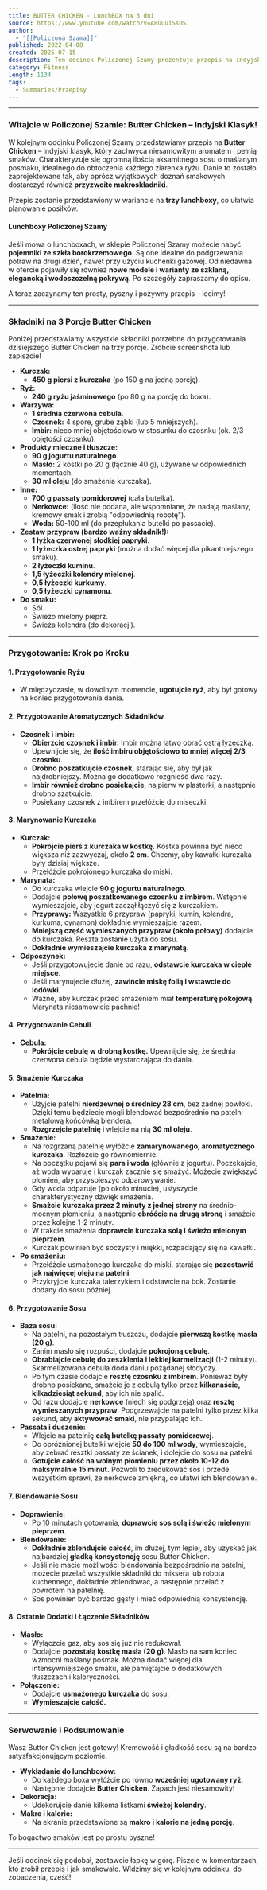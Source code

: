 ```yaml
---
title: BUTTER CHICKEN - LunchBOX na 3 dni
source: https://www.youtube.com/watch?v=A8UuuiSs0SI
author:
  - "[[Policzona Szama]]"
published: 2022-04-08
created: 2025-07-15
description: Ten odcinek Policzonej Szamy prezentuje przepis na indyjski klasyk – Butter Chicken, oferując aromatyczne danie o aksamitnym sosie, zoptymalizowane pod kątem makroskładników i przygotowane w trzech porcjach do lunchboxów, z uwzględnieniem szczegółowych instrukcji i promocji akcesoriów kuchennych.
category: Fitness
length: 1134
tags:
  - Summaries/Przepisy
---
```



---

### **Witajcie w Policzonej Szamie: Butter Chicken – Indyjski Klasyk!**

W kolejnym odcinku Policzonej Szamy przedstawiamy przepis na **Butter Chicken** – indyjski klasyk, który zachwyca niesamowitym aromatem i pełnią smaków. Charakteryzuje się ogromną ilością aksamitnego sosu o maślanym posmaku, idealnego do obtoczenia każdego ziarenka ryżu. Danie to zostało zaprojektowane tak, aby oprócz wyjątkowych doznań smakowych dostarczyć również **przyzwoite makroskładniki**.

Przepis zostanie przedstawiony w wariancie na **trzy lunchboxy**, co ułatwia planowanie posiłków.

#### **Lunchboxy Policzonej Szamy**

Jeśli mowa o lunchboxach, w sklepie Policzonej Szamy możecie nabyć **pojemniki ze szkła borokrzemowego**. Są one idealne do podgrzewania potraw na drugi dzień, nawet przy użyciu kuchenki gazowej. Od niedawna w ofercie pojawiły się również **nowe modele i warianty ze szklaną, elegancką i wodoszczelną pokrywą**. Po szczegóły zapraszamy do opisu.

A teraz zaczynamy ten prosty, pyszny i pożywny przepis – lecimy!

---

### **Składniki na 3 Porcje Butter Chicken**

Poniżej przedstawiamy wszystkie składniki potrzebne do przygotowania dzisiejszego Butter Chicken na trzy porcje. Zróbcie screenshota lub zapiszcie!

*   **Kurczak:**
    *   **450 g piersi z kurczaka** (po 150 g na jedną porcję).
*   **Ryż:**
    *   **240 g ryżu jaśminowego** (po 80 g na porcję do boxa).
*   **Warzywa:**
    *   **1 średnia czerwona cebula**.
    *   **Czosnek:** 4 spore, grube ząbki (lub 5 mniejszych).
    *   **Imbir:** nieco mniej objętościowo w stosunku do czosnku (ok. 2/3 objętości czosnku).
*   **Produkty mleczne i tłuszcze:**
    *   **90 g jogurtu naturalnego**.
    *   **Masło:** 2 kostki po 20 g (łącznie 40 g), używane w odpowiednich momentach.
    *   **30 ml oleju** (do smażenia kurczaka).
*   **Inne:**
    *   **700 g passaty pomidorowej** (cała butelka).
    *   **Nerkowce:** (ilość nie podana, ale wspomniane, że nadają maślany, kremowy smak i zrobią "odpowiednią robotę").
    *   **Woda:** 50-100 ml (do przepłukania butelki po passacie).
*   **Zestaw przypraw (bardzo ważny składnik!):**
    *   **1 łyżka czerwonej słodkiej papryki**.
    *   **1 łyżeczka ostrej papryki** (można dodać więcej dla pikantniejszego smaku).
    *   **2 łyżeczki kuminu**.
    *   **1,5 łyżeczki kolendry mielonej**.
    *   **0,5 łyżeczki kurkumy**.
    *   **0,5 łyżeczki cynamonu**.
*   **Do smaku:**
    *   Sól.
    *   Świeżo mielony pieprz.
    *   Świeża kolendra (do dekoracji).

---

### **Przygotowanie: Krok po Kroku**

#### **1. Przygotowanie Ryżu**

*   W międzyczasie, w dowolnym momencie, **ugotujcie ryż**, aby był gotowy na koniec przygotowania dania.

#### **2. Przygotowanie Aromatycznych Składników**

*   **Czosnek i imbir:**
    *   **Obierzcie czosnek i imbir.** Imbir można łatwo obrać ostrą łyżeczką.
    *   Upewnijcie się, że **ilość imbiru objętościowo to mniej więcej 2/3 czosnku**.
    *   **Drobno poszatkujcie czosnek**, starając się, aby był jak najdrobniejszy. Można go dodatkowo rozgnieść dwa razy.
    *   **Imbir również drobno posiekajcie**, najpierw w plasterki, a następnie drobno szatkujcie.
    *   Posiekany czosnek z imbirem przełóżcie do miseczki.

#### **3. Marynowanie Kurczaka**

*   **Kurczak:**
    *   **Pokrójcie pierś z kurczaka w kostkę.** Kostka powinna być nieco większa niż zazwyczaj, około **2 cm**. Chcemy, aby kawałki kurczaka były dzisiaj większe.
    *   Przełóżcie pokrojonego kurczaka do miski.
*   **Marynata:**
    *   Do kurczaka wlejcie **90 g jogurtu naturalnego**.
    *   Dodajcie **połowę poszatkowanego czosnku z imbirem**. Wstępnie wymieszajcie, aby jogurt zaczął łączyć się z kurczakiem.
    *   **Przyprawy:** Wszystkie 6 przypraw (papryki, kumin, kolendra, kurkuma, cynamon) dokładnie wymieszajcie razem.
    *   **Mniejszą część wymieszanych przypraw (około połowy)** dodajcie do kurczaka. Reszta zostanie użyta do sosu.
    *   **Dokładnie wymieszajcie kurczaka z marynatą.**
*   **Odpoczynek:**
    *   Jeśli przygotowujecie danie od razu, **odstawcie kurczaka w ciepłe miejsce**.
    *   Jeśli marynujecie dłużej, **zawińcie miskę folią i wstawcie do lodówki**.
    *   Ważne, aby kurczak przed smażeniem miał **temperaturę pokojową**. Marynata niesamowicie pachnie!

#### **4. Przygotowanie Cebuli**

*   **Cebula:**
    *   **Pokrójcie cebulę w drobną kostkę.** Upewnijcie się, że średnia czerwona cebula będzie wystarczająca do dania.

#### **5. Smażenie Kurczaka**

*   **Patelnia:**
    *   Użyjcie patelni **nierdzewnej o średnicy 28 cm**, bez żadnej powłoki. Dzięki temu będziecie mogli blendować bezpośrednio na patelni metalową końcówką blendera.
    *   **Rozgrzejcie patelnię** i wlejcie na nią **30 ml oleju**.
*   **Smażenie:**
    *   Na rozgrzaną patelnię wyłóżcie **zamarynowanego, aromatycznego kurczaka**. Rozłóżcie go równomiernie.
    *   Na początku pojawi się **para i woda** (głównie z jogurtu). Poczekajcie, aż woda wyparuje i kurczak zacznie się smażyć. Możecie zwiększyć płomień, aby przyspieszyć odparowywanie.
    *   Gdy woda odparuje (po około minucie), usłyszycie charakterystyczny dźwięk smażenia.
    *   **Smażcie kurczaka przez 2 minuty z jednej strony** na średnio-mocnym płomieniu, a następnie **obróćcie na drugą stronę** i smażcie przez kolejne 1-2 minuty.
    *   W trakcie smażenia **doprawcie kurczaka solą i świeżo mielonym pieprzem**.
    *   Kurczak powinien być soczysty i miękki, rozpadający się na kawałki.
*   **Po smażeniu:**
    *   Przełóżcie usmażonego kurczaka do miski, starając się **pozostawić jak najwięcej oleju na patelni**.
    *   Przykryjcie kurczaka talerzykiem i odstawcie na bok. Zostanie dodany do sosu później.

#### **6. Przygotowanie Sosu**

*   **Baza sosu:**
    *   Na patelni, na pozostałym tłuszczu, dodajcie **pierwszą kostkę masła (20 g)**.
    *   Zanim masło się rozpuści, dodajcie **pokrojoną cebulę**.
    *   **Obrabiajcie cebulę do zeszklenia i lekkiej karmelizacji** (1-2 minuty). Skarmelizowana cebula doda daniu pożądanej słodyczy.
    *   Po tym czasie dodajcie **resztę czosnku z imbirem**. Ponieważ były drobno posiekane, smażcie je z cebulą tylko przez **kilkanaście, kilkadziesiąt sekund**, aby ich nie spalić.
    *   Od razu dodajcie **nerkowce** (niech się podgrzeją) oraz **resztę wymieszanych przypraw**. Podgrzewajcie na patelni tylko przez kilka sekund, aby **aktywować smaki**, nie przypalając ich.
*   **Passata i duszenie:**
    *   Wlejcie na patelnię **całą butelkę passaty pomidorowej**.
    *   Do opróżnionej butelki wlejcie **50 do 100 ml wody**, wymieszajcie, aby zebrać resztki passaty ze ścianek, i dolejcie do sosu na patelni.
    *   **Gotujcie całość na wolnym płomieniu przez około 10-12 do maksymalnie 15 minut.** Pozwoli to zredukować sos i przede wszystkim sprawi, że nerkowce zmiękną, co ułatwi ich blendowanie.

#### **7. Blendowanie Sosu**

*   **Doprawienie:**
    *   Po 10 minutach gotowania, **doprawcie sos solą i świeżo mielonym pieprzem**.
*   **Blendowanie:**
    *   **Dokładnie zblendujcie całość**, im dłużej, tym lepiej, aby uzyskać jak najbardziej **gładką konsystencję** sosu Butter Chicken.
    *   Jeśli nie macie możliwości blendowania bezpośrednio na patelni, możecie przelać wszystkie składniki do miksera lub robota kuchennego, dokładnie zblendować, a następnie przelać z powrotem na patelnię.
    *   Sos powinien być bardzo gęsty i mieć odpowiednią konsystencję.

#### **8. Ostatnie Dodatki i Łączenie Składników**

*   **Masło:**
    *   Wyłączcie gaz, aby sos się już nie redukował.
    *   Dodajcie **pozostałą kostkę masła (20 g)**. Masło na sam koniec wzmocni maślany posmak. Można dodać więcej dla intensywniejszego smaku, ale pamiętajcie o dodatkowych tłuszczach i kaloryczności.
*   **Połączenie:**
    *   Dodajcie **usmażonego kurczaka** do sosu.
    *   **Wymieszajcie całość.**

---

### **Serwowanie i Podsumowanie**

Wasz Butter Chicken jest gotowy! Kremowość i gładkość sosu są na bardzo satysfakcjonującym poziomie.

*   **Wykładanie do lunchboxów:**
    *   Do każdego boxa wyłóżcie po równo **wcześniej ugotowany ryż**.
    *   Następnie dodajcie **Butter Chicken**. Zapach jest niesamowity!
*   **Dekoracja:**
    *   Udekorujcie danie kilkoma listkami **świeżej kolendry**.
*   **Makro i kalorie:**
    *   Na ekranie przedstawione są **makro i kalorie na jedną porcję**.

To bogactwo smaków jest po prostu pyszne!

---

Jeśli odcinek się podobał, zostawcie łapkę w górę. Piszcie w komentarzach, kto zrobił przepis i jak smakowało. Widzimy się w kolejnym odcinku, do zobaczenia, cześć!
